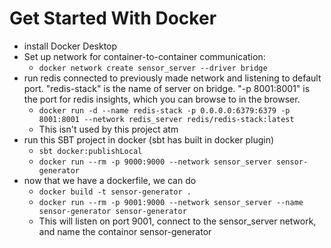# Get Started With Docker

- install Docker Desktop 
- Set up network for container-to-container communication:
  - ```docker network create sensor_server --driver bridge```
- run redis connected to previously made network and listening to default port. "redis-stack" is the name of server on bridge. "-p 8001:8001" is the port for redis insights, which you can browse to in the browser.
  - ```docker run -d --name redis-stack -p 0.0.0.0:6379:6379 -p 8001:8001 --network redis_server redis/redis-stack:latest```
  - This isn't used by this project atm
- run this SBT project in docker (sbt has built in docker plugin)
  - ```sbt docker:publishLocal```
  - ```docker run --rm -p 9000:9000 --network sensor_server sensor-generator```
- now that we have a dockerfile, we can do
  - ```docker build -t sensor-generator .```
  - ```docker run --rm -p 9001:9000 --network sensor_server --name sensor-generator sensor-generator```
  - This will listen on port 9001, connect to the sensor_server network, and name the containor sensor-generator
